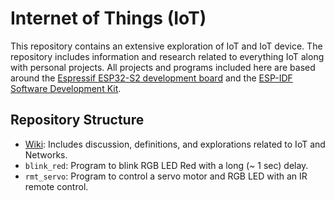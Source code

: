 # Internet of Things (IoT)

This repository contains an extensive exploration of IoT and IoT device. The repository includes information and research related to everything IoT along with personal projects. All projects and programs included here are based around the [Espressif ESP32-S2 development board](https://docs.espressif.com/projects/esp-idf/en/latest/esp32s2/hw-reference/esp32s2/user-guide-devkitm-1-v1.html) and the [ESP-IDF Software Development Kit](https://www.espressif.com/en/products/sdks/esp-idf).

## Repository Structure
* [Wiki](https://github.com/arshnooramin/internetofthings/wiki): Includes discussion, definitions, and explorations related to IoT and Networks.
* `blink_red`: Program to blink RGB LED Red with a long (~ 1 sec) delay.
* `rmt_servo`: Program to control a servo motor and RGB LED with an IR remote control.
